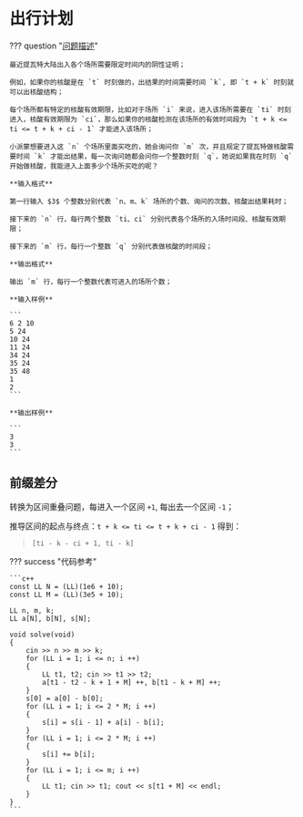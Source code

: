 # 出行计划

??? question "[问题描述](https://www.acwing.com/problem/content/description/4458/)"

    最近提瓦特大陆出入各个场所需要限定时间内的阴性证明；

    例如，如果你的核酸是在 `t` 时刻做的，出结果的时间需要时间 `k`, 即 `t + k` 时刻就可以出核酸结构；

    每个场所都有特定的核酸有效期限，比如对于场所 `i` 来说，进入该场所需要在 `ti` 时刻进入，核酸有效期限为 `ci`，那么如果你的核酸检测在该场所的有效时间段为 `t + k <= ti <= t + k + ci - 1` 才能进入该场所；

    小派蒙想要进入这 `n` 个场所里面买吃的，她会询问你 `m` 次，并且规定了提瓦特做核酸需要时间 `k` 才能出结果，每一次询问她都会问你一个整数时刻 `q`，她说如果我在时刻 `q` 开始做核酸，我能进入上面多少个场所买吃的呢？

    **输入格式**

    第一行输入 $3$ 个整数分别代表 `n、m、k` 场所的个数、询问的次数、核酸出结果耗时；

    接下来的 `n` 行，每行两个整数 `ti、ci` 分别代表各个场所的入场时间段、核酸有效期限；

    接下来的 `m` 行，每行一个整数 `q` 分别代表做核酸的时间段；

    **输出格式**

    输出 `m` 行，每行一个整数代表可进入的场所个数；

    **输入样例**

    ```
    6 2 10
    5 24
    10 24
    11 24
    34 24
    35 24
    35 48
    1
    2
    ```

    **输出样例**

    ```
    3
    3
    ```

## 前缀差分

转换为区间重叠问题，每进入一个区间 `+1`, 每出去一个区间 `-1`；

推导区间的起点与终点：`t + k <= ti <= t + k + ci - 1` 得到：

> `[ti - k - ci + 1, ti - k]`

??? success "代码参考"

    ```c++
    const LL N = (LL)(1e6 + 10);
    const LL M = (LL)(3e5 + 10);

    LL n, m, k;
    LL a[N], b[N], s[N];

    void solve(void)
    {
        cin >> n >> m >> k;
        for (LL i = 1; i <= n; i ++)
        {
            LL t1, t2; cin >> t1 >> t2;
            a[t1 - t2 - k + 1 + M] ++, b[t1 - k + M] ++;
        }
        s[0] = a[0] - b[0];
        for (LL i = 1; i <= 2 * M; i ++)
        {
            s[i] = s[i - 1] + a[i] - b[i];
        }
        for (LL i = 1; i <= 2 * M; i ++)
        {
            s[i] += b[i];
        }
        for (LL i = 1; i <= m; i ++)
        {
            LL t1; cin >> t1; cout << s[t1 + M] << endl;
        }
    }
    ```